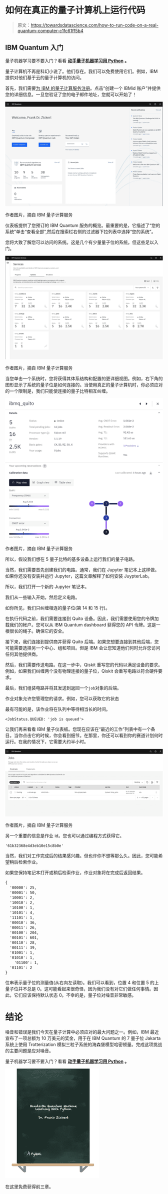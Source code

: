 # 如何在真正的量子计算机上运行代码

> 原文：<https://towardsdatascience.com/how-to-run-code-on-a-real-quantum-computer-c1fc61ff5b4>

## IBM Quantum 入门

量子机器学习要不要入门？看看 [**动手量子机器学习用 Python**](https://www.pyqml.com/page?ref=medium_realqc&dest=/) **。**

量子计算机不再是科幻小说了。他们存在。我们可以免费使用它们。例如，IBM 提供对他们基于云的量子计算机的访问。

首先，我们需要[为 IBM 的量子计算服务注册](https://quantum-computing.ibm.com/)。点击“创建一个 IBMid 账户”并提供您的详细信息。一旦您验证了您的电子邮件地址，您就可以开始了！

![](img/0fead8bbfafec3209e72713244da3751.png)

作者图片，摘自 IBM 量子计算服务

仪表板提供了您预订的 IBM Quantum 服务的概览。最重要的是，它描述了“您的系统”单击“查看全部”,然后在搜索栏右侧的过滤器下拉列表中选择“您的系统”。

您将大致了解您可以访问的系统。这是几个有少量量子位的系统。但这些足以入门。

![](img/605a39bd0a73594edd422ae8808c682b.png)

作者图片，摘自 IBM 量子计算服务

当您单击一个系统时，您将获得其体系结构和配置的更详细视图。例如，右下角的图形显示了系统的量子位是如何连接的。当使用真正的量子计算机时，你必须应对的一个限制是，我们只能使连接的量子比特相互纠缠。

![](img/35bcef7640eb578a447334499603e47a.png)

作者图片，摘自 IBM 量子计算服务

所以，假设我们想在 5 量子比特的基多设备上运行我们的量子电路。

当然，我们需要首先创建我们的电路。通常，我们在 Jupyter 笔记本上这样做。如果你还没有安装并运行 Jupyter，这篇文章解释了如何安装 JuypterLab。

所以，我们打开一个新的 Jupyter 笔记本。

我们从一些输入开始，然后定义电路。

如你所见，我们只纠缠相连的量子位(第 14 和 15 行)。

在执行代码之前，我们需要连接到 Quito 设备。因此，我们需要使用您的令牌加载我们的帐户。您可以从 IBM Quantum dashboard 获得您的 API 令牌。这是一根很长的绳子。确保它的安全。

接下来，我们连接到提供商并获得 Quito 后端。如果您想要连接到其他后端，您可能需要选择另一个中心、组和项目。但是 IBM 会让您知道他们何时允许您访问任何其他提供商。

然后，我们需要传送电路。在这一步中，Qiskit 重写您的代码以满足设备的要求。例如，如果我们纠缠两个没有物理连接的量子位，Qiskit 会重写电路以符合硬件要求。

最后，我们组装电路并将其发送到返回一个`job`对象的后端。

作业对象允许您管理您的请求。例如，您可以获取它的状态

最有可能的是，该作业将在队列中等待相当长的时间。

```
<JobStatus.QUEUED: 'job is queued'>
```

让我们再来看看 IBM 量子仪表板。您现在应该在“最近的工作”列表中有一个条目。当你点击它的时候，你会看到细节。在那里，你还可以看到你的赛道计划何时运行。在我的情况下，它需要大约半小时。

![](img/610516d331981345e6dc8a0155a75c00.png)

作者图片，摘自 IBM 量子计算服务

另一个重要的信息是作业 id。您也可以通过编程方式获得它。

```
'61b32368e4d3eb10e15c8b0e'
```

当然，我们对工作完成后的结果感兴趣。但也许你不想等那么久。因此，您可能希望稍后检索作业。

如果您保持笔记本打开或稍后检索作业，作业对象将在完成后返回结果。

```
{
  '00000': 25,
  '00001': 50,
  '10001': 2,
  '10010': 2,
  '10100': 1,
  '10101': 4,
  '11101': 1,
  '00010': 36,
  '00011': 26,
  '00100': 204,
  '00101': 601,
  '00110': 28,
  '00111': 39,
  '01001': 1,
  '01010': 1,
	'01100': 1,
  '01101': 2
}
```

位串表示量子位的测量值(从右向左读取)。我们可以看到，位置 4 和位置 5 的上量子位并不总是 0。这可能看起来很奇怪，因为我们没有对它们做任何事情。因此，它们应该保持默认状态 0。不幸的是，量子位对噪音非常敏感。

# 结论

噪音和错误是我们今天在量子计算中必须应对的最大问题之一。例如，IBM 最近宣布了一项总额为 10 万美元的奖金，用于在 IBM Quantum 的 7 量子位 Jakarta 系统上使用 Trotterization 模拟三粒子系统的海森堡模型哈密顿量。完成这项挑战的主要问题是应对噪音。

量子机器学习要不要入门？看看 [**动手量子机器学习用 Python**](https://www.pyqml.com/page?ref=medium_realqc&dest=/) **。**

![](img/c3892c668b9d47f57e47f1e6d80af7b6.png)

在这里免费获得前三章。